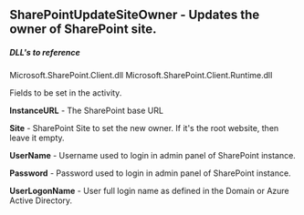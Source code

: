 ## SharePointUpdateSiteOwner - Updates the owner of SharePoint site.

##### DLL's to reference
Microsoft.SharePoint.Client.dll
Microsoft.SharePoint.Client.Runtime.dll

Fields to be set in the activity.

**InstanceURL** 	- The SharePoint base URL

**Site**			- SharePoint Site to set the new owner. If it's the root website, then leave it empty.

**UserName**		- Username used to login in admin panel of SharePoint instance.

**Password**		- Password used to login in admin panel of SharePoint instance.

**UserLogonName** 	- User full login name as defined in the Domain or Azure Active Directory.